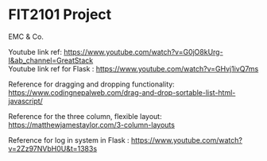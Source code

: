 # FIT2101 Project

EMC & Co.

Youtube link ref: https://www.youtube.com/watch?v=G0jO8kUrg-I&ab_channel=GreatStack  
Youtube link ref for Flask : https://www.youtube.com/watch?v=GHvj1ivQ7ms

Reference for dragging and dropping functionality: https://www.codingnepalweb.com/drag-and-drop-sortable-list-html-javascript/

Reference for the three column, flexible layout: https://matthewjamestaylor.com/3-column-layouts

Reference for log in system in Flask : https://www.youtube.com/watch?v=2Zz97NVbH0U&t=1383s 